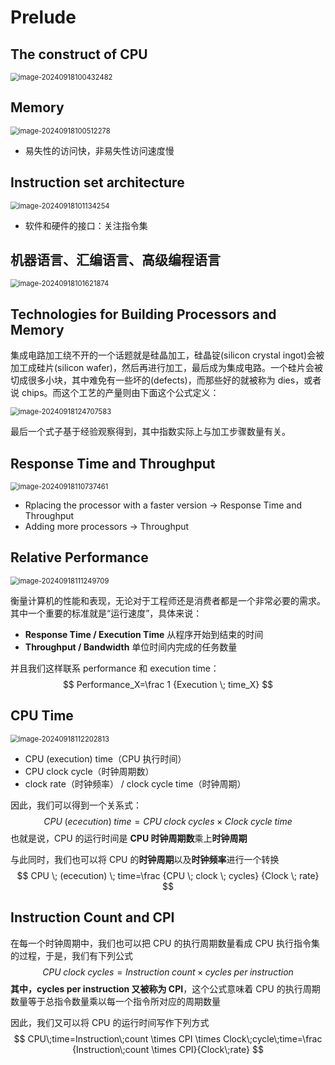 # Prelude

## The construct of CPU

<img src="../assets/image-20240918100432482.png" alt="image-20240918100432482" style="zoom:80%;display:block;margin:0 auto;" />

## Memory

<img src="../assets/image-20240918100512278.png" alt="image-20240918100512278" style="zoom:80%;display:block;margin:0 auto;" />

* 易失性的访问快，非易失性访问速度慢

## Instruction set architecture

<img src="../assets/image-20240918101134254.png" alt="image-20240918101134254" style="zoom:80%;display:block;margin:0 auto;" />

* 软件和硬件的接口：关注指令集

## 机器语言、汇编语言、高级编程语言

<img src="../assets/image-20240918101621874.png" alt="image-20240918101621874" style="zoom:80%;display:block;margin:0 auto;" />

## Technologies for Building Processors and Memory

集成电路加工绕不开的一个话题就是硅晶加工，硅晶锭(silicon crystal ingot)会被加工成硅片(silicon wafer)，然后再进行加工，最后成为集成电路。一个硅片会被切成很多小块，其中难免有一些坏的(defects)，而那些好的就被称为 dies，或者说 chips。而这个工艺的产量则由下面这个公式定义：

<img src="../assets/image-20240918124707583.png" alt="image-20240918124707583" style="zoom:80%;display:block;margin:0 auto;" />

最后一个式子基于经验观察得到，其中指数实际上与加工步骤数量有关。

## Response Time and Throughput

<img src="../assets/image-20240918110737461.png" alt="image-20240918110737461" style="zoom:80%;display:block;margin:0 auto;" />

* Rplacing the processor with a faster version -> Response Time and Throughput
* Adding more processors -> Throughput

## Relative Performance

<img src="../assets/image-20240918111249709.png" alt="image-20240918111249709" style="zoom:80%;display:block;margin:0 auto;" />

衡量计算机的性能和表现，无论对于工程师还是消费者都是一个非常必要的需求。其中一个重要的标准就是“运行速度”，具体来说：

- **Response Time / Execution Time** 从程序开始到结束的时间
- **Throughput / Bandwidth** 单位时间内完成的任务数量

并且我们这样联系 performance 和 execution time：
$$
Performance_X=\frac 1 {Execution \; time_X}
$$

## CPU Time

<img src="../assets/image-20240918112202813.png" alt="image-20240918112202813" style="zoom:80%;display:block;margin:0 auto;" />

* CPU (execution) time（CPU 执行时间）
* CPU clock cycle（时钟周期数）
* clock rate（时钟频率） / clock cycle time（时钟周期）

因此，我们可以得到一个关系式：
$$
CPU \; (ececution) \; time=CPU \; clock \; cycles \times Clock \; cycle \; time
$$
也就是说，CPU 的运行时间是 **CPU 时钟周期数**乘上**时钟周期**

与此同时，我们也可以将 CPU 的**时钟周期**以及**时钟频率**进行一个转换
$$
CPU \; (ececution) \; time=\frac {CPU \; clock \; cycles} {Clock \; rate}
$$


## Instruction Count and CPI

在每一个时钟周期中，我们也可以把 CPU 的执行周期数量看成 CPU 执行指令集的过程，于是，我们有下列公式
$$
CPU\;clock\;cycles=Instruction\;count \times cycles\;per\;instruction
$$
**其中，cycles per instruction 又被称为 CPI**，这个公式意味着 CPU 的执行周期数量等于总指令数量乘以每一个指令所对应的周期数量

因此，我们又可以将 CPU 的运行时间写作下列方式
$$
CPU\;time=Instruction\;count \times CPI \times Clock\;cycle\;time=\frac {Instruction\;count \times CPI}{Clock\;rate}
$$
